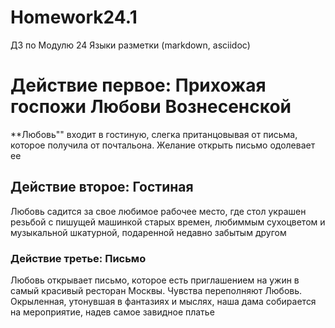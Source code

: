 # Homework24.1
ДЗ по Модулю 24 Языки разметки (markdown, asciidoc)
# Действие первое: Прихожая госпожи Любови Вознесенской

**Любовь"" входит в гостиную, слегка пританцовывая от письма, которое получила от почтальона. Желание открыть письмо одолевает ее

## Действие второе: Гостиная

Любовь садится за свое любимое рабочее место, где стол украшен резьбой с пишущей машинкой старых времен, любиммым сухоцветом и музыкальной шкатурной, подаренной недавно забытым другом

### Действие третье: Письмо

Любовь открывает письмо, которое есть приглашением на ужин в самый красивый ресторан Москвы. Чувства переполняют Любовь. Окрыленная, утонувшая в фантазиях и мыслях, наша дама собирается на мероприятие, надев самое завидное платье
